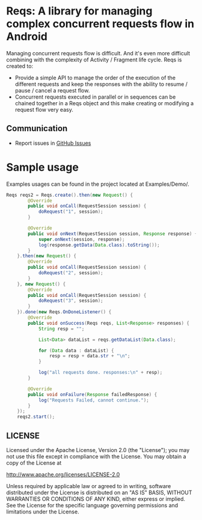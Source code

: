 # Reqs: A library for managing complex concurrent requests flow in Android 
Managing concurrent requests flow is difficult. And it's even more difficult combining with the complexity of Activity / Fragment life cycle. Reqs is created to:
- Provide a simple API to manage the order of the execution of the different requests and keep the responses with the ability to resume / pause / cancel a request flow. 
- Concurrent requests executed in parallel or in sequences can be chained together in a Reqs object and this make creating or modifying a request flow very easy.

## Communication
- Report issues in [GitHub Issues](https://github.com/mssjsg/reqs/issues)

# Sample usage
Examples usages can be found in the project located at Examples/Demo/.
```java
Reqs reqs2 = Reqs.create().then(new Request() {
        @Override
        public void onCall(RequestSession session) {
            doRequest("1", session);
        }

        @Override
        public void onNext(RequestSession session, Response response) {
            super.onNext(session, response);
            log(response.getData(Data.class).toString());
        }
    }.then(new Request() {
        @Override
        public void onCall(RequestSession session) {
            doRequest("2", session);
        }
    }, new Request() {
        @Override
        public void onCall(RequestSession session) {
            doRequest("3", session);
        }
    }).done(new Reqs.OnDoneListener() {
        @Override
        public void onSuccess(Reqs reqs, List<Response> responses) {
            String resp = "";

            List<Data> dataList = reqs.getDataList(Data.class);

            for (Data data : dataList) {
                resp = resp + data.str + "\n";
            }

            log("all requests done. responses:\n" + resp);
        }

        @Override
        public void onFailure(Response failedResponse) {
            log("Requests Failed, cannot continue.");
        }
    });
    reqs2.start();
```

## LICENSE

Licensed under the Apache License, Version 2.0 (the "License");
you may not use this file except in compliance with the License.
You may obtain a copy of the License at

<http://www.apache.org/licenses/LICENSE-2.0>

Unless required by applicable law or agreed to in writing, software
distributed under the License is distributed on an "AS IS" BASIS,
WITHOUT WARRANTIES OR CONDITIONS OF ANY KIND, either express or implied.
See the License for the specific language governing permissions and
limitations under the License.


